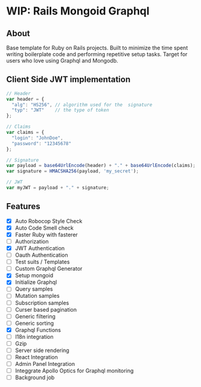 # WIP: Rails Mongoid Graphql

## About
Base template for Ruby on Rails projects. Built to minimize the time spent writing boilerplate code and performing repetitive setup tasks. Target for users who love using Graphql and Mongodb.

## Client Side JWT implementation
```javascript
// Header
var header = {
  "alg": "HS256", // algorithm used for the  signature
  "typ": "JWT"    // the type of token
};

// Claims
var claims = {
  "login": "JohnDoe",
  "password": "12345678"
};

// Signature
var payload = base64UrlEncode(header) + "." + base64UrlEncode(claims);
var signature = HMACSHA256(payload, 'my_secret');

// JWT
var myJWT = payload + "." + signature;
```

## Features
- [x] Auto Robocop Style Check
- [x] Auto Code Smell check
- [x] Faster Ruby with fasterer
- [ ] Authorization
- [x] JWT Authentication
- [ ] Oauth Authentication
- [ ] Test suits / Templates
- [ ] Custom Graphql Generator
- [x] Setup mongoid
- [x] Initialize Graphql
- [ ] Query samples
- [ ] Mutation samples
- [ ] Subscription samples
- [ ] Curser based pagination
- [ ] Generic filtering
- [ ] Generic sorting
- [x] Graphql Functions
- [ ] I18n integration
- [ ] Gzip
- [ ] Server side rendering
- [ ] React Integration
- [ ] Admin Panel Integration
- [ ] Integgrate Apollo Optics for Graphql monitoring
- [ ] Background job
